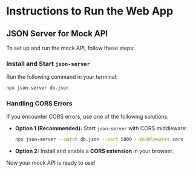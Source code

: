 # Instructions to Run the Web App

## JSON Server for Mock API

To set up and run the mock API, follow these steps:

### Install and Start `json-server`

Run the following command in your terminal:

```sh
npx json-server db.json
```

###  Handling CORS Errors

If you encounter CORS errors, use one of the following solutions:

- **Option 1 (Recommended):** Start `json-server` with CORS middleware:

  ```sh
  npx json-server --watch db.json --port 5000 --middlewares cors
  ```

- **Option 2:** Install and enable a **CORS extension** in your browser.

Now your mock API is ready to use!
